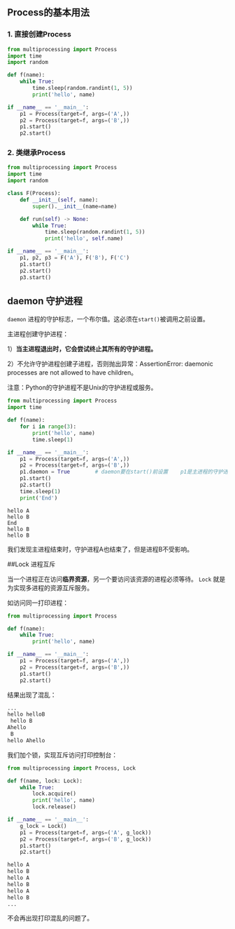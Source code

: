 ## Process的基本用法

### 1. 直接创建Process

```python
from multiprocessing import Process
import time
import random

def f(name):
    while True:
        time.sleep(random.randint(1, 5))
        print('hello', name)

if __name__ == '__main__':
    p1 = Process(target=f, args=('A',))
    p2 = Process(target=f, args=('B',))
    p1.start()
    p2.start()
```

### 2. 类继承Process

```python
from multiprocessing import Process
import time
import random

class F(Process):
    def __init__(self, name):
        super().__init__(name=name)

    def run(self) -> None:
        while True:
            time.sleep(random.randint(1, 5))
            print('hello', self.name)

if __name__ == '__main__':
    p1, p2, p3 = F('A'), F('B'), F('C')
    p1.start()
    p2.start()
    p3.start()
```

## daemon 守护进程

`daemon` 进程的守护标志，一个布尔值。这必须在`start()`被调用之前设置。

主进程创建守护进程：

1）**当主进程退出时，它会尝试终止其所有的守护进程。**

2）不允许守护进程创建子进程，否则抛出异常：AssertionError: daemonic processes are not allowed to have children。

注意：Python的守护进程不是Unix的守护进程或服务。

```python
from multiprocessing import Process
import time

def f(name):
    for i in range(3):
        print('hello', name)
        time.sleep(1)

if __name__ == '__main__':
    p1 = Process(target=f, args=('A',))
    p2 = Process(target=f, args=('B',))
    p1.daemon = True        # daemon要在start()前设置	p1是主进程的守护进程
    p1.start()
    p2.start()
    time.sleep(1)
    print('End')
```

```
hello A
hello B
End
hello B
hello B
```

我们发现主进程结束时，守护进程A也结束了，但是进程B不受影响。

##Lock 进程互斥

当一个进程正在访问**临界资源**，另一个要访问该资源的进程必须等待。 `Lock` 就是为实现多进程的资源互斥服务。

如访问同一打印进程：

```python
from multiprocessing import Process

def f(name):
    while True:
        print('hello', name)

if __name__ == '__main__':
    p1 = Process(target=f, args=('A',))
    p2 = Process(target=f, args=('B',))
    p1.start()
    p2.start()
```

结果出现了混乱：

```python
...
hello helloB
 hello B
Ahello
 B
hello Ahello
```

我们加个锁，实现互斥访问打印控制台：

```python
from multiprocessing import Process, Lock

def f(name, lock: Lock):
    while True:
        lock.acquire()
        print('hello', name)
        lock.release()

if __name__ == '__main__':
    g_lock = Lock()
    p1 = Process(target=f, args=('A', g_lock))
    p2 = Process(target=f, args=('B', g_lock))
    p1.start()
    p2.start()
```

```python
hello A
hello B
hello A
hello B
hello A
hello B
...
```

不会再出现打印混乱的问题了。
